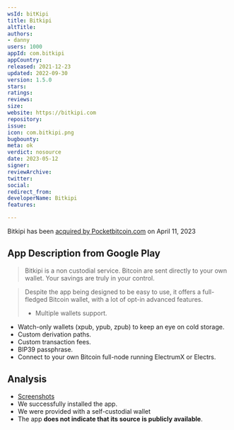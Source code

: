 ```yaml
---
wsId: bitKipi
title: Bitkipi
altTitle: 
authors:
- danny
users: 1000
appId: com.bitkipi
appCountry: 
released: 2021-12-23
updated: 2022-09-30
version: 1.5.0
stars: 
ratings: 
reviews: 
size: 
website: https://bitkipi.com
repository: 
issue: 
icon: com.bitkipi.png
bugbounty: 
meta: ok
verdict: nosource
date: 2023-05-12
signer: 
reviewArchive: 
twitter: 
social: 
redirect_from: 
developerName: Bitkipi
features: 

---
```


Bitkipi has been [acquired by Pocketbitcoin.com](https://pocketbitcoin.com/blog/posts/pocket-acquires-bitkipi) on April 11, 2023

## App Description from Google Play 

> Bitkipi is a non custodial service. Bitcoin are sent directly to your own wallet. Your savings are truly in your control.

> Despite the app being designed to be easy to use, it offers a full-fledged Bitcoin wallet, with a lot of opt-in advanced features.
>
> - Multiple wallets support.
- Watch-only wallets (xpub, ypub, zpub) to keep an eye on cold storage.
- Custom derivation paths.
- Custom transaction fees.
- BIP39 passphrase.
- Connect to your own Bitcoin full-node running ElectrumX or Electrs.

## Analysis 

- [Screenshots](https://twitter.com/BitcoinWalletz/status/1656965762601607169)
- We successfully installed the app. 
- We were provided with a self-custodial wallet 
- The app **does not indicate that its source is publicly available**. 